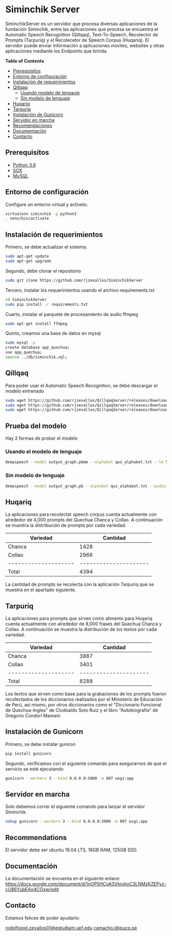 # Siminchik Server

SiminchikServer es un servidor que procesa diversas aplicaciones de la fundación Siminchik, entre las aplicaciones que procesa se encuentra el Automatic Speech Recognition (Qillqaq), Text-To-Speech, Recolector de Prompts (Tarpuriq) y el Recolecetor de Speech Corpus (Huqariq). El servidor puede enviar información a aplicaciones moviles, websites y otras aplicaciones mediante los Endpoints que brinda.


**Table of Contents**

- [Prerequisitos](#prerequisitos)
- [Entorno de configuración](#entorno-de-configuración)
- [Instalación de requerimientos](#instalación-de-requerimientos)
- [Qillqaq](#qillqaq)
  - [Usando modelo de lengauje](#usando-modelo-de-lenguaje)
  - [Sin modelo de lenguaje](#sin-modelo-de-languaje)
- [Huqariq](#huqariq)
- [Tarpuriq](#tarpuriq)
- [Instalación de Gunicorn](#instalación-de-gunicorn)
- [Servidor en marcha](#servidor-en-marcha)
- [Recomendaciones](#recomendaciones)
- [Documentación](#documentación)
- [Contacto](#contacto)

## Prerequisitos

* [Python 3.6](https://www.python.org/)
* [SOX](http://sox.sourceforge.net/)
* [MySQL](https://www.mysql.com)

## Entorno de configuración

Configure un entorno virtual y actívelo:

```bash
virtualenv siminchik -p python3
. venv/bin/activate
```

## Instalación de requerimientos

Primero, se debe actualizar el sistema:

```bash
sudo apt-get update
sudo apt-get upgrade
```

Segundo, debe clonar el repositorio

```bash
sudo git clone https://github.com/rjzevallos/SiminchikServer
```

Tercero, instalar los requerimientos usando el archivo requirements.txt

```bash
cd SiminchikServer
sudo pip install -r requirements.txt
```

Cuarto, instalar el parquete de procesamiento de audio ffmpeg

```bash
sudo apt-get install ffmpeg
```

Quinto, creamos una base de datos en mysql

```bash
sudo mysql -p
create database app_quechua;
use app_quechua;
source ../db/siminchik.sql;
```

## Qillqaq

Para poder usar el Automatic Speech Recognition, se debe descargar el modelo entrenado

```bash
sudo wget https://github.com/rjzevallos/QillqaqServer/releases/download/v0.01/5-gram.binary
sudo wget https://github.com/rjzevallos/QillqaqServer/releases/download/v0.01/output_graph.pb
sudo wget https://github.com/rjzevallos/QillqaqServer/releases/download/v0.01/quz_trie
```

## Prueba del modelo

Hay 2 formas de probar el modelo

### Usando el modelo de lenguaje

```bash
deepspeech --model output_graph.pbmm --alphabet quz_alphabet.txt --lm 5-gram.binary --trie quz_trie --audio hatispa.wav
```

### Sin modelo de lenguaje

```bash
deepspeech --model output_graph.pb --alphabet quz_alphabet.txt --audio hatispa.wav
```


## Huqariq

La aplicaciones para recolectar speech corpus cuenta actualmente con alrededor de 4,000 prompts del Quechua Chanca y Collao.
A continuación se muestra la distribución de prompts por cada variedad.


| Variedad             | Cantidad             |
| -------------------- | ---------------------|
| Chanca               | 1428                 |
| Collao               | 2966                 |
| -------------------- | ---------------------|
| Total                | 4394                 |


La cantidad de prompts se recolecta con la aplicación Tarpuriq que se muestra en el apartado siguiente.



## Tarpuriq

La aplicaciones para prompts que sirven como alimento para Huqariq cuenta actualmente con alrededor de 8,000 frases del Quechua Chanca y Collao.
A continuación se muestra la distribución de los textos por cada variedad.


| Variedad             | Cantidad             |
| -------------------- | ---------------------|
| Chanca               | 3887                 |
| Collao               | 3401                 |
| -------------------- | ---------------------|
| Total                | 8288                 |


Los textos que sirven como base para la grabaciones de los prompts fueron recolectados de los diccionarios realizados por el Ministerio de Educación de Perú, asi mismo, por otros diccionarios como el "Diccionario Funcional de Quechua-Ingles" de Clodoaldo Soto Ruiz y el libro "Autobiografía" de Gregorio Condori Mamani.


## Instalación de Gunicorn

Primero, se debe instalar guniron

```bash
pip install gunicorn
```

Segundo, verificamos con el siguiente comando para asegurarnos de que el servicio se esté ejecutando

```bash
gunicorn --workers 3 --bind 0.0.0.0:5000 -m 007 wsgi:app
```


## Servidor en marcha

Solo debemos correr el siguiente comando para lanzar el servidor Siminchik.

```bash
nohup gunicorn --workers 3 --bind 0.0.0.0:5000 -m 007 wsgi:app
```

## Recommendations

El servidor debe ser ubuntu 16.04 LTS, 16GB RAM, 125GB SSD.


## Documentación

La documentación se encuenta en el siguiente enlace: https://docs.google.com/document/d/1nOP5HCoASVtoykoC3LNMzKZEPyz-cU86YubEAo4COxw/edit

## Contacto

Estamos felices de poder ayudarlo:

rodolfojoel.zevallos01@estudiant.upf.edu
camacho.l@pucp.pe
